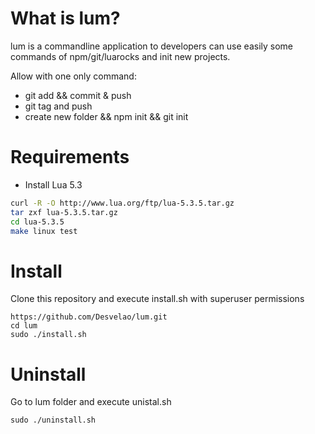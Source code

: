 # What is lum?
lum is a commandline application to developers can use easily some commands of npm/git/luarocks and init new projects.

Allow with one only command:
- git add && commit & push
- git tag and push
- create new folder && npm init && git init
# Requirements
- Install Lua 5.3

```bash
curl -R -O http://www.lua.org/ftp/lua-5.3.5.tar.gz
tar zxf lua-5.3.5.tar.gz
cd lua-5.3.5
make linux test
```

# Install
Clone this repository and execute install.sh with superuser permissions

```
https://github.com/Desvelao/lum.git
cd lum
sudo ./install.sh
```

# Uninstall
Go to lum folder and execute unistal.sh

```
sudo ./uninstall.sh
```
